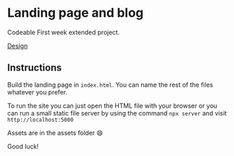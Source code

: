 # Landing page and blog

Codeable First week extended project.

[Design](https://www.figma.com/file/JtEy9nbmlkWA0nkK2lqXxb/Extended-Project-Week-1?node-id=9492%3A300)

## Instructions

Build the landing page in `index.html`. You can
name the rest of the files whatever you prefer.

To run the site you can just open the HTML file with your browser
or you can run a small static file server by using the command
`npx server` and visit `http://localhost:5000`

Assets are in the assets folder 😄

Good luck!
